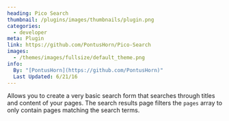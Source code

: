 ```yaml
---
heading: Pico Search
thumbnail: /plugins/images/thumbnails/plugin.png
categories:
  - developer
meta: Plugin
link: https://github.com/PontusHorn/Pico-Search
images:
  - /themes/images/fullsize/default_theme.png
info:
  By: "[PontusHorn](https://github.com/PontusHorn)"
  Last Updated: 6/21/16
---
```


Allows you to create a very basic search form that searches through titles and content of your pages. The search results page filters the `pages` array to only contain pages matching the search terms.
